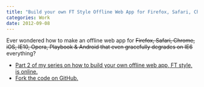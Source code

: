 ```yaml
---
title: "Build your own FT Style Offline Web App for Firefox, Safari, Chrome, iOS, IE10, Opera, Playbook & Android that even works on IE6"
categories: Work
date: 2012-09-08
---
```

Ever wondered how to make an offline web app for ~~Firefox, Safari, Chrome, iOS, IE10, Opera, Playbook & Android that even gracefully degrades on IE6~~ everything?

- [Part 2 of my series on how to build your own offline web app, FT style, is online.](http://labs.ft.com/2012/09/ft-style-web-app-on-firefox-and-ie6-to-ie10/)
- [Fork the code on GitHub.](https://github.com/matthew-andrews/ft-style-offline-web-app-part-2)


